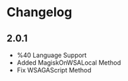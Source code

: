 # Changelog

## 2.0.1

+ %40 Language Support
+ Added MagiskOnWSALocal Method
+ Fix WSAGAScript Method

